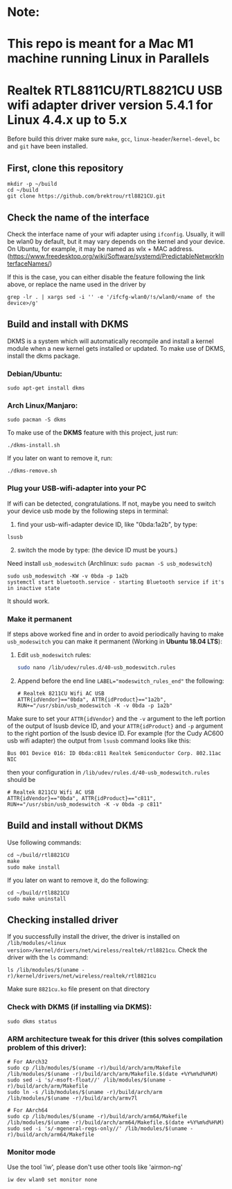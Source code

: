 # Note:
# This repo is meant for a Mac M1 machine running Linux in Parallels

# Realtek RTL8811CU/RTL8821CU USB wifi adapter driver version 5.4.1 for Linux 4.4.x up to 5.x

Before build this driver make sure `make`, `gcc`, `linux-header`/`kernel-devel`, `bc` and `git` have been installed.

## First, clone this repository
```
mkdir -p ~/build
cd ~/build
git clone https://github.com/brektrou/rtl8821CU.git
```
## Check the name of the interface

Check the interface name of your wifi adapter using `ifconfig`. Usually, it will be wlan0 by default, but it may vary depends on the kernel and your device. On Ubuntu, for example, it may be named as wlx + MAC address. (https://www.freedesktop.org/wiki/Software/systemd/PredictableNetworkInterfaceNames/) 

If this is the case, you can either disable the feature following the link above, or replace the name used in the driver by

```
grep -lr . | xargs sed -i '' -e '/ifcfg-wlan0/!s/wlan0/<name of the device>/g'
```

## Build and install with DKMS

DKMS is a system which will automatically recompile and install a kernel module when a new kernel gets installed or updated. To make use of DKMS, install the dkms package.

### Debian/Ubuntu:
```
sudo apt-get install dkms
```
### Arch Linux/Manjaro:
```
sudo pacman -S dkms
```
To make use of the **DKMS** feature with this project, just run:
```
./dkms-install.sh
```
If you later on want to remove it, run:
```
./dkms-remove.sh
```

### Plug your USB-wifi-adapter into your PC
If wifi can be detected, congratulations.
If not, maybe you need to switch your device usb mode by the following steps in terminal:
1. find your usb-wifi-adapter device ID, like "0bda:1a2b", by type:
```
lsusb
```
2. switch the mode by type: (the device ID must be yours.)

Need install `usb_modeswitch` (Archlinux: `sudo pacman -S usb_modeswitch`)
```
sudo usb_modeswitch -KW -v 0bda -p 1a2b
systemctl start bluetooth.service - starting Bluetooth service if it's in inactive state
```

It should work.

### Make it permanent

If steps above worked fine and in order to avoid periodically having to make `usb_modeswitch` you can make it permanent (Working in **Ubuntu 18.04 LTS**):

1. Edit `usb_modeswitch` rules:

   ```bash
   sudo nano /lib/udev/rules.d/40-usb_modeswitch.rules
   ```

2. Append before the end line `LABEL="modeswitch_rules_end"` the following:

   ```
   # Realtek 8211CU Wifi AC USB
   ATTR{idVendor}=="0bda", ATTR{idProduct}=="1a2b", RUN+="/usr/sbin/usb_modeswitch -K -v 0bda -p 1a2b"
   ```   
Make sure to set your `ATTR{idVendor}` and the `-v` argument to the left portion of the output of lsusb device ID, and your `ATTR{idProduct}` and `-p` argument to the right portion of the lsusb device ID. For example (for the Cudy AC600 usb wifi adapter) the output from `lsusb` command looks like this:

   ```
   Bus 001 Device 016: ID 0bda:c811 Realtek Semiconductor Corp. 802.11ac NIC
   ```
   
then your configuration in `/lib/udev/rules.d/40-usb_modeswitch.rules` should be 

   ```
   # Realtek 8211CU Wifi AC USB
   ATTR{idVendor}=="0bda", ATTR{idProduct}=="c811", RUN+="/usr/sbin/usb_modeswitch -K -v 0bda -p c811"
   ```   


## Build and install without DKMS
Use following commands:
```
cd ~/build/rtl8821CU
make
sudo make install
```
If you later on want to remove it, do the following:
```
cd ~/build/rtl8821CU
sudo make uninstall
```
## Checking installed driver
If you successfully install the driver, the driver is installed on `/lib/modules/<linux version>/kernel/drivers/net/wireless/realtek/rtl8821cu`. Check the driver with the `ls` command:
```
ls /lib/modules/$(uname -r)/kernel/drivers/net/wireless/realtek/rtl8821cu
```
Make sure `8821cu.ko` file present on that directory

### Check with **DKMS** (if installing via **DKMS**):

``
sudo dkms status
``
### ARM architecture tweak for this driver (this solves compilation problem of this driver):
```
# For AArch32
sudo cp /lib/modules/$(uname -r)/build/arch/arm/Makefile /lib/modules/$(uname -r)/build/arch/arm/Makefile.$(date +%Y%m%d%H%M)
sudo sed -i 's/-msoft-float//' /lib/modules/$(uname -r)/build/arch/arm/Makefile
sudo ln -s /lib/modules/$(uname -r)/build/arch/arm /lib/modules/$(uname -r)/build/arch/armv7l

# For AArch64
sudo cp /lib/modules/$(uname -r)/build/arch/arm64/Makefile /lib/modules/$(uname -r)/build/arch/arm64/Makefile.$(date +%Y%m%d%H%M)
sudo sed -i 's/-mgeneral-regs-only//' /lib/modules/$(uname -r)/build/arch/arm64/Makefile

```
### Monitor mode
Use the tool 'iw', please don't use other tools like 'airmon-ng'
```
iw dev wlan0 set monitor none
```

